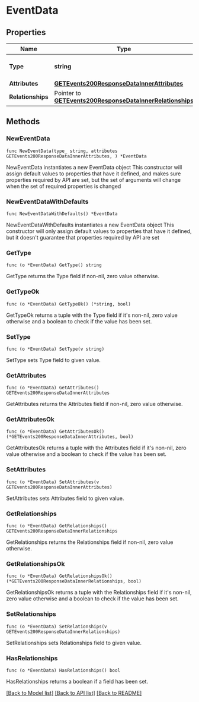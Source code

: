 # EventData

## Properties

Name | Type | Description | Notes
------------ | ------------- | ------------- | -------------
**Type** | **string** | The resource&#39;s type | [default to "events"]
**Attributes** | [**GETEvents200ResponseDataInnerAttributes**](GETEvents200ResponseDataInnerAttributes.md) |  | 
**Relationships** | Pointer to [**GETEvents200ResponseDataInnerRelationships**](GETEvents200ResponseDataInnerRelationships.md) |  | [optional] 

## Methods

### NewEventData

`func NewEventData(type_ string, attributes GETEvents200ResponseDataInnerAttributes, ) *EventData`

NewEventData instantiates a new EventData object
This constructor will assign default values to properties that have it defined,
and makes sure properties required by API are set, but the set of arguments
will change when the set of required properties is changed

### NewEventDataWithDefaults

`func NewEventDataWithDefaults() *EventData`

NewEventDataWithDefaults instantiates a new EventData object
This constructor will only assign default values to properties that have it defined,
but it doesn't guarantee that properties required by API are set

### GetType

`func (o *EventData) GetType() string`

GetType returns the Type field if non-nil, zero value otherwise.

### GetTypeOk

`func (o *EventData) GetTypeOk() (*string, bool)`

GetTypeOk returns a tuple with the Type field if it's non-nil, zero value otherwise
and a boolean to check if the value has been set.

### SetType

`func (o *EventData) SetType(v string)`

SetType sets Type field to given value.


### GetAttributes

`func (o *EventData) GetAttributes() GETEvents200ResponseDataInnerAttributes`

GetAttributes returns the Attributes field if non-nil, zero value otherwise.

### GetAttributesOk

`func (o *EventData) GetAttributesOk() (*GETEvents200ResponseDataInnerAttributes, bool)`

GetAttributesOk returns a tuple with the Attributes field if it's non-nil, zero value otherwise
and a boolean to check if the value has been set.

### SetAttributes

`func (o *EventData) SetAttributes(v GETEvents200ResponseDataInnerAttributes)`

SetAttributes sets Attributes field to given value.


### GetRelationships

`func (o *EventData) GetRelationships() GETEvents200ResponseDataInnerRelationships`

GetRelationships returns the Relationships field if non-nil, zero value otherwise.

### GetRelationshipsOk

`func (o *EventData) GetRelationshipsOk() (*GETEvents200ResponseDataInnerRelationships, bool)`

GetRelationshipsOk returns a tuple with the Relationships field if it's non-nil, zero value otherwise
and a boolean to check if the value has been set.

### SetRelationships

`func (o *EventData) SetRelationships(v GETEvents200ResponseDataInnerRelationships)`

SetRelationships sets Relationships field to given value.

### HasRelationships

`func (o *EventData) HasRelationships() bool`

HasRelationships returns a boolean if a field has been set.


[[Back to Model list]](../README.md#documentation-for-models) [[Back to API list]](../README.md#documentation-for-api-endpoints) [[Back to README]](../README.md)


